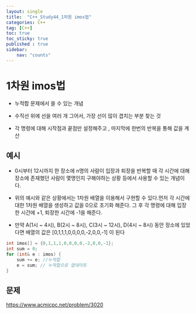 ```yaml
---
layout: single
title:  "C++_Study44_1차원 imos법"
categories: C++
tag: [C++]
toc: true
toc_sticky: true
published : true
sidebar:
    nav: "counts"  
---
```


# 1차원 imos법

* 누적합 문제에서 쓸 수 있는 개념 

* 수직선 위에 선을 여러 개 그어서, 가장 선이 많이 겹치는 부분 찾는 것

* 각 명령에 대해 시작점과 끝점만 설정해주고 , 마지막에 한번의 반복을 통해 값을 계산


## 예시

* 0시부터 12시까지 한 장소에 n명의 사람이 입장과 퇴장을 반복할 때 각 시간에 대해 장소에 존재했던 사람이 몇명인지 구해야하는 상황 등에서 사용할 수 있는 개념이다.

* 위의 예시와 같은 상황에서는 1차원 배열을 이용해서 구현할 수 있다.먼저 각 시간에 대한 1차원 배열을 생성하고 값을 0으로 초기화 해준다. 그 후 각 명령에 대해 입장한 시간에 +1, 퇴장한 시간에 -1을 해준다.

* 만약 A(1시 ~ 4시), B(2시 ~ 8시), C(3시 ~ 12시), D(4시 ~ 8시) 동안 장소에 있었다면 배열의 값은 [0,1,1,1,0,0,0,0,-2,0,0,-1] 이 된다

```cpp
int imos[] = {0,1,1,1,0,0,0,0,-2,0,0,-1};
int sum = 0;
for (int& e : imos) {
	sum += e; //누적합
	e = sum; // 누적합으로 업데이트
}
```
## 문제

<https://www.acmicpc.net/problem/3020>